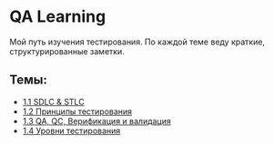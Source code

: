 # QA Learning

Мой путь изучения тестирования. По каждой теме веду краткие, структурированные заметки.

## Темы:
- [1.1 SDLC & STLC](1.1%20SDLC%20&%20STLC.md)
- [1.2 Принципы тестирования](1.2%20Принципы%20тестирования.md)
- [1.3 QA, QC, Верификация и валидация](1.3%20QA,%20QC,%20Testing.%20Верификация%20и%20валидация.md)
- [1.4 Уровни тестирования](1.4%20Уровни%20тестирования.%20Позитивные%20и%20негативные%20тесты.md)
